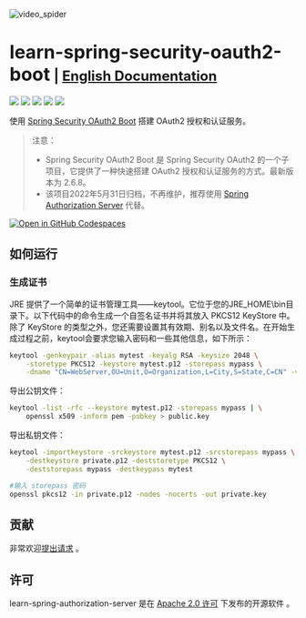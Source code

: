 ![video_spider](https://socialify.git.ci/chensoul/learn-spring-security-oauth2-boot/image?forks=1&issues=1&language=1&name=1&owner=1&stargazers=1&theme=Light)

# <font size="6p">learn-spring-security-oauth2-boot</font> <font size="5p">  | [English Documentation](README.md)</font>

<p align="left">
	<a href="https://github.com/chensoul/learn-spring-security-oauth2-boot/stargazers"><img src="https://img.shields.io/github/stars/chensoul/learn-spring-security-oauth2-boot?style=flat-square&logo=GitHub"></a>
	<a href="https://github.com/chensoul/learn-spring-security-oauth2-boot/network/members"><img src="https://img.shields.io/github/forks/chensoul/learn-spring-security-oauth2-boot?style=flat-square&logo=GitHub"></a>
	<a href="https://github.com/chensoul/learn-spring-security-oauth2-boot/watchers"><img src="https://img.shields.io/github/watchers/chensoul/learn-spring-security-oauth2-boot?style=flat-square&logo=GitHub"></a>
	<a href="https://github.com/chensoul/learn-spring-security-oauth2-boot/issues"><img src="https://img.shields.io/github/issues/chensoul/learn-spring-security-oauth2-boot.svg?style=flat-square&logo=GitHub"></a>
	<a href="https://github.com/chensoul/learn-spring-security-oauth2-boot/blob/main/LICENSE"><img src="https://img.shields.io/github/license/chensoul/learn-spring-security-oauth2-boot.svg?style=flat-square"></a>
</p>

使用 [Spring Security OAuth2 Boot](https://github.com/spring-attic/spring-security-oauth2-boot) 搭建 OAuth2 授权和认证服务。

> 注意：
> - Spring Security OAuth2 Boot 是 Spring Security OAuth2 的一个子项目，它提供了一种快速搭建 OAuth2 授权和认证服务的方式。最新版本为 2.6.8。
> - 该项目2022年5月31日归档，不再维护，推荐使用 [Spring Authorization Server](https://github.com/spring-projects/spring-authorization-server) 代替。


[![Open in GitHub Codespaces](https://github.com/codespaces/badge.svg)](https://codespaces.new/chensoul/learn-spring-security-oauth2-boot)

## 如何运行

### 生成证书

JRE 提供了一个简单的证书管理工具——keytool。它位于您的JRE_HOME\bin目录下。以下代码中的命令生成一个自签名证书并将其放入 PKCS12 KeyStore 中。除了 KeyStore 的类型之外，您还需要设置其有效期、别名以及文件名。在开始生成过程之前，keytool会要求您输入密码和一些其他信息，如下所示：

```bash
keytool -genkeypair -alias mytest -keyalg RSA -keysize 2048 \
    -storetype PKCS12 -keystore mytest.p12 -storepass mypass \
    -dname "CN=WebServer,OU=Unit,O=Organization,L=City,S=State,C=CN" -validity 3650
```

导出公钥文件：
```bash
keytool -list -rfc --keystore mytest.p12 -storepass mypass | \
    openssl x509 -inform pem -pubkey > public.key
```

导出私钥文件：
```bash
keytool -importkeystore -srckeystore mytest.p12 -srcstorepass mypass \
    -destkeystore private.p12 -deststoretype PKCS12 \
    -deststorepass mypass -destkeypass mytest

#输入 storepass 密码 
openssl pkcs12 -in private.p12 -nodes -nocerts -out private.key
```

## 贡献

非常欢迎[提出请求](https://help.github.com/articles/creating-a-pull-request) 。

## 许可

learn-spring-authorization-server 是在 [Apache 2.0 许可](https://www.apache.org/licenses/LICENSE-2.0.html)
下发布的开源软件 。
